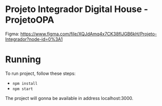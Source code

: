 # Projeto Integrador Digital House - ProjetoOPA

Figma: https://www.figma.com/file/XQJdAmq4x7CK38fIJGB6kH/Projeto-Integrador?node-id=0%3A1

# Running

To run project, follow these steps:
- ```npm install``` 
- ```npm start``` 

The project will gonna be available in address localhost:3000.
